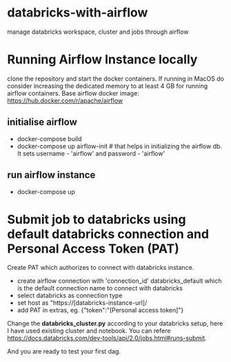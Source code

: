 # databricks-with-airflow
manage databricks workspace, cluster and jobs through airflow

# Running Airflow Instance locally
clone the repository and start the docker containers. If running in MacOS do consider increasing the dedicated memory to at least 4 GB for running airflow containers. Base airflow docker image: https://hub.docker.com/r/apache/airflow
## initialise airflow
* docker-compose build
* docker-compose up airflow-init  # that helps in initializing the airflow db. It sets username - 'airflow' and password - 'airflow'
## run airflow instance
* docker-compose up

# Submit job to databricks using default databricks connection and Personal Access Token (PAT)
Create PAT which authorizes to connect with databricks instance.
* create airflow connection with 'connection_id' databricks_default which is the default connection name to connect with databricks
* select databricks as connection type
* set host as "https://[databricks-instance-url]/
* add PAT in extras, eg.  {"token":"[Personal access token]"}
  
Change the **databricks_cluster.py** according to your databricks setup, here I have used existing cluster and notebook. You can refere https://docs.databricks.com/dev-tools/api/2.0/jobs.html#runs-submit. 

And you are ready to test your first dag. 
